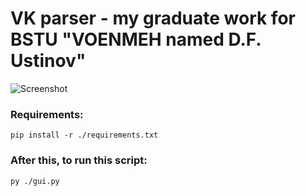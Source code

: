 # VK parser - my graduate work for BSTU "VOENMEH named D.F. Ustinov"

![Screenshot](https://i.imgur.com/8qlsZGr.jpg)

### Requirements:
``pip install -r ./requirements.txt``

### After this, to run this script: 
``py ./gui.py``